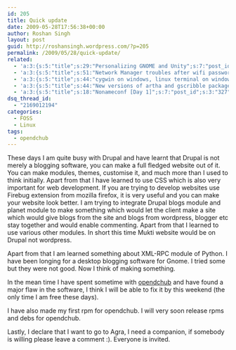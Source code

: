 ```yaml
---
id: 205
title: Quick update
date: 2009-05-28T17:56:38+00:00
author: Roshan Singh
layout: post
guid: http://roshansingh.wordpress.com/?p=205
permalink: /2009/05/28/quick-update/
related:
  - 'a:3:{s:5:"title";s:29:"Personalizing GNOME and Unity";s:7:"post_id";s:3:"416";s:9:"thumbnail";s:0:"";}'
  - 'a:3:{s:5:"title";s:51:"Network Manager troubles after wifi password change";s:7:"post_id";s:3:"378";s:9:"thumbnail";s:0:"";}'
  - 'a:3:{s:5:"title";s:44:"cygwin on windows, linux terminal on windows";s:7:"post_id";s:3:"366";s:9:"thumbnail";s:0:"";}'
  - 'a:3:{s:5:"title";s:44:"New versions of artha and gscribble packaged";s:7:"post_id";s:3:"335";s:9:"thumbnail";s:0:"";}'
  - 'a:3:{s:5:"title";s:18:"Nonameconf [Day 1]";s:7:"post_id";s:3:"327";s:9:"thumbnail";s:0:"";}'
dsq_thread_id:
  - "2169012194"
categories:
  - FOSS
  - Linux
tags:
  - opendchub
---
```

These days I am quite busy with Drupal and have learnt that Drupal is not merely a blogging software, you can make a full fledged website out of it. You can make modules, themes, customise it, and much more than I used to think initially. Apart from that I have learned to use CSS which is also very important for web development. If you are trying to develop websites use Firebug extension from mozilla firefox, it is very useful and you can make your website look better. I am trying to integrate Drupal blogs module and planet module to make something which would let the client make a site which would give blogs from the site and blogs from wordpress, blogger etc stay together and would enable commenting. Apart from that I learned to use various other modules. In short this time Mukti website would be on Drupal not wordpress.

Apart from that I am learned something about XML-RPC module of Python. I have been longing for a desktop blogging software for Gnome. I tried some but they were not good. Now I think of making something.
  
In the mean time I have spent sometime with [opendchub](https://sourceforge.net/projects/opendchub) and have found a major flaw in the software, I think I will be able to fix it by this weekend (the only time I am free these days).

I have also made my first rpm for opendchub. I will very soon release rpms and debs for opendchub. 

Lastly, I declare that I want to go to Agra, I need a companion, if somebody is willing please leave a comment :). Everyone is invited.